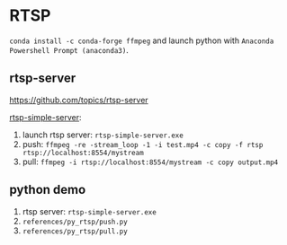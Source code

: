 # RTSP
`conda install -c conda-forge ffmpeg` and launch python with `Anaconda Powershell Prompt (anaconda3)`.

## rtsp-server
https://github.com/topics/rtsp-server

[rtsp-simple-server](https://github.com/aler9/rtsp-simple-server):

1. launch rtsp server: `rtsp-simple-server.exe`
2. push: `ffmpeg -re -stream_loop -1 -i test.mp4 -c copy -f rtsp rtsp://localhost:8554/mystream`
3. pull: `ffmpeg -i rtsp://localhost:8554/mystream -c copy output.mp4`

## python demo
1. rtsp server: `rtsp-simple-server.exe`
2. `references/py_rtsp/push.py`
3. `references/py_rtsp/pull.py`
